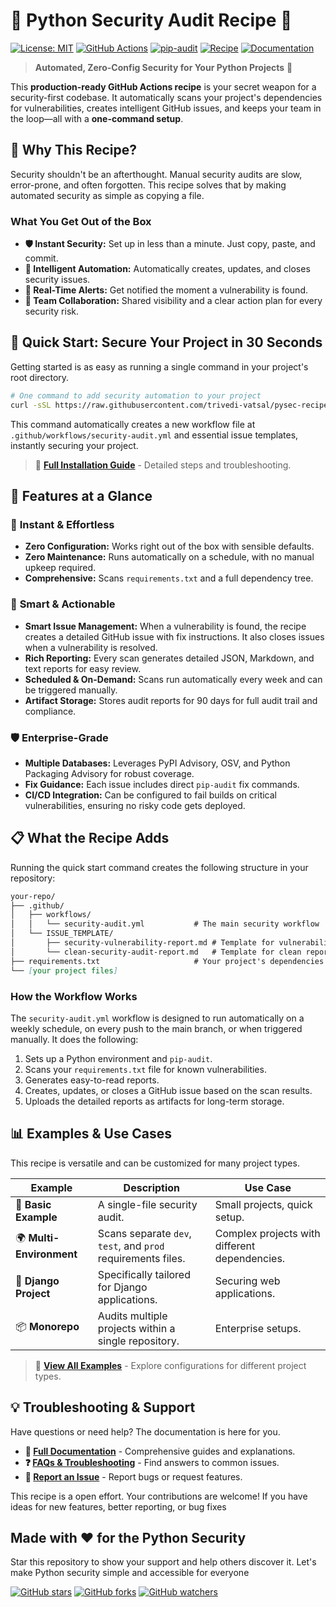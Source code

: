 # 🐍 Python Security Audit Recipe 🔐

[![License: MIT](https://img.shields.io/badge/License-MIT-yellow.svg)](https://opensource.org/licenses/MIT)
[![GitHub Actions](https://img.shields.io/badge/GitHub%20Actions-enabled-blue.svg)](https://github.com/features/actions)
[![pip-audit](https://img.shields.io/badge/security-pip--audit-red.svg)](https://github.com/pypa/pip-audit)
[![Recipe](https://img.shields.io/badge/type-recipe-orange.svg)](https://github.com/trivedi-vatsal/pysec-recipes)
[![Documentation](https://img.shields.io/badge/docs-GitHub%20Pages-blue.svg)](https://trivedi-vatsal.github.io/pysec-recipes/)

> **Automated, Zero-Config Security for Your Python Projects** 🚀

This **production-ready GitHub Actions recipe** is your secret weapon for a security-first codebase. It automatically scans your project's dependencies for vulnerabilities, creates intelligent GitHub issues, and keeps your team in the loop—all with a **one-command setup**.

## 🚀 Why This Recipe?

Security shouldn't be an afterthought. Manual security audits are slow, error-prone, and often forgotten. This recipe solves that by making automated security as simple as copying a file.

### What You Get Out of the Box

* **🛡️ Instant Security:** Set up in less than a minute. Just copy, paste, and commit.
* **🧠 Intelligent Automation:** Automatically creates, updates, and closes security issues.
* **🚨 Real-Time Alerts:** Get notified the moment a vulnerability is found.
* **👥 Team Collaboration:** Shared visibility and a clear action plan for every security risk.

## 📖 Quick Start: Secure Your Project in 30 Seconds

Getting started is as easy as running a single command in your project's root directory.

```bash
# One command to add security automation to your project
curl -sSL https://raw.githubusercontent.com/trivedi-vatsal/pysec-recipes/main/setup.py | python3
```

This command automatically creates a new workflow file at `.github/workflows/security-audit.yml` and essential issue templates, instantly securing your project.

> 📖 **[Full Installation Guide](https://trivedi-vatsal.github.io/pysec-recipes/installation/)** - Detailed steps and troubleshooting.

## 🎯 Features at a Glance

### 🚀 **Instant & Effortless**

* **Zero Configuration:** Works right out of the box with sensible defaults.
* **Zero Maintenance:** Runs automatically on a schedule, with no manual upkeep required.
* **Comprehensive:** Scans `requirements.txt` and a full dependency tree.

### 🧠 **Smart & Actionable**

* **Smart Issue Management:** When a vulnerability is found, the recipe creates a detailed GitHub issue with fix instructions. It also closes issues when a vulnerability is resolved.
* **Rich Reporting:** Every scan generates detailed JSON, Markdown, and text reports for easy review.
* **Scheduled & On-Demand:** Scans run automatically every week and can be triggered manually.
* **Artifact Storage:** Stores audit reports for 90 days for full audit trail and compliance.

### 🛡️ **Enterprise-Grade**

* **Multiple Databases:** Leverages PyPI Advisory, OSV, and Python Packaging Advisory for robust coverage.
* **Fix Guidance:** Each issue includes direct `pip-audit` fix commands.
* **CI/CD Integration:** Can be configured to fail builds on critical vulnerabilities, ensuring no risky code gets deployed.

## 📋 What the Recipe Adds

Running the quick start command creates the following structure in your repository:

```markdown
your-repo/
├── .github/
│   ├── workflows/
│   │   └── security-audit.yml           # The main security workflow
│   └── ISSUE_TEMPLATE/
│       ├── security-vulnerability-report.md # Template for vulnerability issues
│       └── clean-security-audit-report.md   # Template for clean reports
├── requirements.txt                     # Your project's dependencies
└── [your project files]
```

### How the Workflow Works

The `security-audit.yml` workflow is designed to run automatically on a weekly schedule, on every push to the main branch, or when triggered manually. It does the following:

1. Sets up a Python environment and `pip-audit`.
2. Scans your `requirements.txt` file for known vulnerabilities.
3. Generates easy-to-read reports.
4. Creates, updates, or closes a GitHub issue based on the scan results.
5. Uploads the detailed reports as artifacts for long-term storage.

## 📊 Examples & Use Cases

This recipe is versatile and can be customized for many project types.

| Example | Description | Use Case |
|---------|-------------|----------|
| 🔧 **Basic Example** | A single-file security audit. | Small projects, quick setup. |
| 🌍 **Multi-Environment** | Scans separate `dev`, `test`, and `prod` requirements files. | Complex projects with different dependencies. |
| 🐍 **Django Project** | Specifically tailored for Django applications. | Securing web applications. |
| 📦 **Monorepo** | Audits multiple projects within a single repository. | Enterprise setups. |

> 📖 **[View All Examples](https://trivedi-vatsal.github.io/pysec-recipes/examples/)** - Explore configurations for different project types.

## 💡 Troubleshooting & Support

Have questions or need help? The documentation is here for you.

* **📖 [Full Documentation](https://trivedi-vatsal.github.io/pysec-recipes/)** - Comprehensive guides and explanations.
* **❓ [FAQs & Troubleshooting](https://trivedi-vatsal.github.io/pysec-recipes/faqs/)** - Find answers to common issues.
* **🐛 [Report an Issue](https://github.com/trivedi-vatsal/pysec-recipes/issues)** - Report bugs or request features.

This recipe is a open effort. Your contributions are welcome\! If you have ideas for new features, better reporting, or bug fixes

## Made with ❤️ for the Python Security

Star this repository to show your support and help others discover it. Let's make Python security simple and accessible for everyone

[![GitHub stars](https://img.shields.io/github/stars/trivedi-vatsal/pysec-recipes?style=social)](https://github.com/trivedi-vatsal/pysec-recipes)
[![GitHub forks](https://img.shields.io/github/forks/trivedi-vatsal/pysec-recipes?style=social)](https://github.com/trivedi-vatsal/pysec-recipes)
[![GitHub watchers](https://img.shields.io/github/watchers/trivedi-vatsal/pysec-recipes?style=social)](https://github.com/trivedi-vatsal/pysec-recipes)
